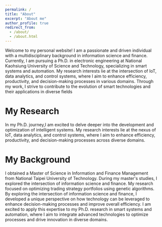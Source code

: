 ```yaml
---
permalink: /
title: "About"
excerpt: "About me"
author_profile: true
redirect_from: 
  - /about/
  - /about.html
---
```


Welcome to my personal website! I am a passionate and driven individual with a multidisciplinary background in information science and finance. Currently, I am pursuing a Ph.D. in electronic engineering at National Kaohsiung University of Science and Technology, specializing in smart systems and automation. My research interests lie at the intersection of IoT, data analytics, and control systems, where I aim to enhance efficiency, productivity, and decision-making processes in various domains. Through my work, I strive to contribute to the evolution of smart technologies and their applications in diverse fields

My Research
======
In my Ph.D. journey,I am excited to delve deeper into the development and optimization of intelligent systems. My research interests lie at the nexus of IoT, data analytics, and control systems, where I aim to enhance efficiency, productivity, and decision-making processes across diverse domains.


My Background
======
I obtained a Master of Science in Information and Finance Management from National Taipei University of Technology. During my master's studies, I explored the intersection of information science and finance. My research focused on optimizing trading strategy portfolios using genetic algorithms. By exploring the intersection of information science and finance, I developed a unique perspective on how technology can be leveraged to enhance decision-making processes and improve overall efficiency. I am excited to apply this expertise to my Ph.D. research in smart systems and automation, where I aim to integrate advanced technologies to optimize processes and drive innovation in diverse domains.





